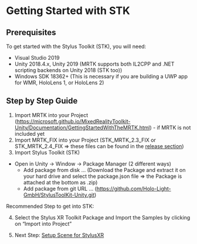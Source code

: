 # Getting Started with STK

## Prerequisites

To get started with the Stylus Toolkit (STK), you will need:

* Visual Studio 2019
* Unity 2018.4.x, Unity 2019 (MRTK supports both IL2CPP and .NET scripting backends on Unity 2018 (STK too))
* Windows SDK 18362+ (This is necessary if you are building a UWP app for WMR, HoloLens 1, or HoloLens 2)

## Step by Step Guide

1. Import MRTK into your Project (https://microsoft.github.io/MixedRealityToolkit-Unity/Documentation/GettingStartedWithTheMRTK.html) - if MRTK is not included yet
2. Import MRTK_FIX into your Project (STK_MRTK_2.3_FIX or STK_MRTK_2.4_FIX => these files can be found in the [release section](https://github.com/Holo-Light-GmbH/StylusToolKit-Unity/releases))
3. Import Stylus Toolkit (STK)
- Open in Unity → Window → Package Manager (2 different ways)
  - Add package from disk … (Download the Package and extract it on your hard drive and select the package.json file => the Package is attached at the bottom as .zip)
  - Add package from git URL … (https://github.com/Holo-Light-GmbH/StylusToolKit-Unity.git)

Recommended Step to get into STK:

4. Select the Stylus XR Toolkit Package and Import the Samples by clicking on “Import into Project”

5. Next Step: [Setup Scene for StylusXR](SETUP_SCENE.md)